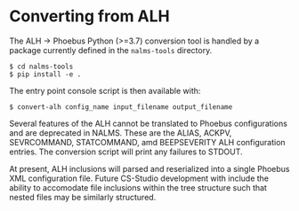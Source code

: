 # Converting from ALH

The ALH -> Phoebus Python (>=3.7) conversion tool is handled by a package currently defined in the `nalms-tools` directory. 

```
$ cd nalms-tools
$ pip install -e .
```

The entry point console script is then available with:

```
$ convert-alh config_name input_filename output_filename
```

Several features of the ALH cannot be translated to Phoebus configurations and are deprecated in NALMS. These are the ALIAS, ACKPV, SEVRCOMMAND, STATCOMMAND, amd BEEPSEVERITY ALH configuration entries. The conversion script will print any failures to STDOUT.

At present, ALH inclusions will parsed and reserialized into a single Phoebus XML configuration file. Future CS-Studio development with include the ability to accomodate file inclusions within the tree structure such that nested files may be similarly structured.